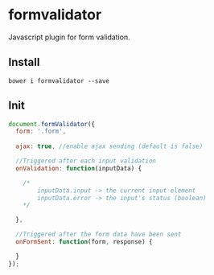 # formvalidator
Javascript plugin for form validation.

## Install
`bower i formvalidator --save`

## Init
``` js
document.formValidator({
  form: '.form',
  
  ajax: true, //enable ajax sending (default is false)

  //Triggered after each input validation
  onValidation: function(inputData) {

    /*
        inputData.input -> the current input element
        inputData.error -> the input's status (boolean)
    */

  },

  //Triggered after the form data have been sent
  onFormSent: function(form, response) {

  }
});
```
